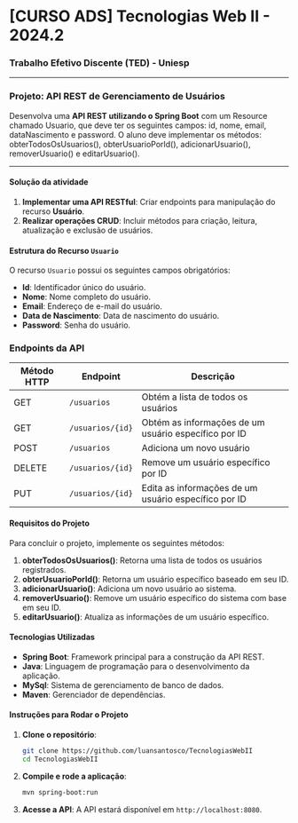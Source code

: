 
# [CURSO ADS] Tecnologias Web II - 2024.2

### Trabalho Efetivo Discente (TED) - Uniesp

---

### Projeto: API REST de Gerenciamento de Usuários

Desenvolva uma **API REST utilizando o Spring Boot** com um Resource chamado Usuario, que deve ter os seguintes campos: id, nome, email, dataNascimento e password.
O aluno deve implementar os métodos: obterTodosOsUsuarios(), obterUsuarioPorId(), adicionarUsuario(), removerUsuario() e editarUsuario().

---

#### Solução da atividade

1. **Implementar uma API RESTful**: Criar endpoints para manipulação do recurso **Usuário**.
2. **Realizar operações CRUD**: Incluir métodos para criação, leitura, atualização e exclusão de usuários.

#### Estrutura do Recurso `Usuario`

O recurso `Usuario` possui os seguintes campos obrigatórios:

- **Id**: Identificador único do usuário.
- **Nome**: Nome completo do usuário.
- **Email**: Endereço de e-mail do usuário.
- **Data de Nascimento**: Data de nascimento do usuário.
- **Password**: Senha do usuário.

### Endpoints da API

| Método HTTP | Endpoint             | Descrição                              |
|-------------|----------------------|----------------------------------------|
| GET         | `/usuarios`          | Obtém a lista de todos os usuários     |
| GET         | `/usuarios/{id}`     | Obtém as informações de um usuário específico por ID |
| POST        | `/usuarios`          | Adiciona um novo usuário               |
| DELETE      | `/usuarios/{id}`     | Remove um usuário específico por ID    |
| PUT         | `/usuarios/{id}`     | Edita as informações de um usuário específico por ID |

#### Requisitos do Projeto

Para concluir o projeto, implemente os seguintes métodos:

1. **obterTodosOsUsuarios()**: Retorna uma lista de todos os usuários registrados.
2. **obterUsuarioPorId()**: Retorna um usuário específico baseado em seu ID.
3. **adicionarUsuario()**: Adiciona um novo usuário ao sistema.
4. **removerUsuario()**: Remove um usuário específico do sistema com base em seu ID.
5. **editarUsuario()**: Atualiza as informações de um usuário específico.

#### Tecnologias Utilizadas

- **Spring Boot**: Framework principal para a construção da API REST.
- **Java**: Linguagem de programação para o desenvolvimento da aplicação.
- **MySql**: Sistema de gerenciamento de banco de dados.
- **Maven**: Gerenciador de dependências.

#### Instruções para Rodar o Projeto

1. **Clone o repositório**:
   ```bash
   git clone https://github.com/luansantosco/TecnologiasWebII
   cd TecnologiasWebII
   ```

2. **Compile e rode a aplicação**:
   ```bash
   mvn spring-boot:run
   ```

3. **Acesse a API**:
   A API estará disponível em `http://localhost:8080`.

